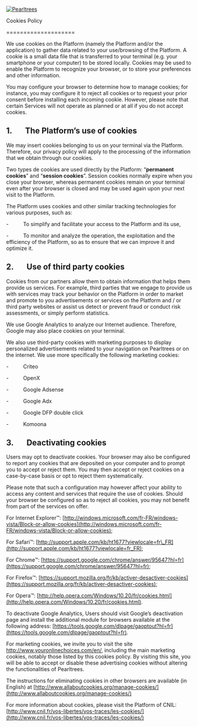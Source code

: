       

[![Pearltrees](http://cdn2.pearltrees.com/images/html/blueLogo.png?20240926-09h41-48964 "Pearltrees")](http://cdn2.pearltrees.com/)

Cookies Policy  
  

====================

We use cookies on the Platform (namely the Platform and/or the application) to gather data related to your use/browsing of the Platform. A cookie is a small data file that is transferred to your terminal (e.g. your smartphone or your computer) to be stored locally. Cookies may be used to enable the Platform to recognize your browser, or to store your preferences and other information.

You may configure your browser to determine how to manage cookies; for instance, you may configure it to reject all cookies or to request your prior consent before installing each incoming cookie. However, please note that certain Services will not operate as planned or at all if you do not accept cookies.

1.       The Platform’s use of cookies
--------------------------------------

We may insert cookies belonging to us on your terminal via the Platform. Therefore, our privacy policy will apply to the processing of the information that we obtain through our cookies.

Two types de cookies are used directly by the Platform: “**permanent cookies**” and “**session cookies**”. Session cookies normally expire when you close your browser, whereas permanent cookies remain on your terminal even after your browser is closed and may be used again upon your next visit to the Platform.

The Platform uses cookies and other similar tracking technologies for various purposes, such as:

\-          To simplify and facilitate your access to the Platform and its use,

\-          To monitor and analyze the operation, the exploitation and the efficiency of the Platform, so as to ensure that we can improve it and optimize it.

2.       Use of third party cookies
-----------------------------------

Cookies from our partners allow them to obtain information that helps them provide us services. For example, third parties that we engage to provide us with services may track your behavior on the Platform in order to market and promote to you advertisements or services on the Platform and / or third party websites or assist us detect or prevent fraud or conduct risk assessments, or simply perform statistics.

We use Google Analytics to analyze our Internet audience. Therefore, Google may also place cookies on your terminal.

We also use third-party cookies with marketing purposes to display personalized advertisements related to your navigation on Pearltrees or on the internet. We use more specifically the following marketing cookies:

\-          Criteo

\-          OpenX

\-          Google Adsense

\-          Google Adx

\-          Google DFP double click

\-          Komoona

3.       Deactivating cookies
-----------------------------

Users may opt to deactivate cookies. Your browser may also be configured to report any cookies that are deposited on your computer and to prompt you to accept or reject them. You may then accept or reject cookies on a case-by-case basis or opt to reject them systematically.

Please note that such a configuration may however affect your ability to access any content and services that require the use of cookies. Should your browser be configured so as to reject all cookies, you may not benefit from part of the services on offer.

For Internet Explorer™: [http://windows.microsoft.com/fr-FR/windows-vista/Block-or-allow-cookies](http://windows.microsoft.com/fr-FR/windows-vista/Block-or-allow-cookies);

For Safari™: [http://support.apple.com/kb/ht1677?viewlocale=fr\_FR](http://support.apple.com/kb/ht1677?viewlocale=fr_FR);

For Chrome™: [https://support.google.com/chrome/answer/95647?hl=fr](https://support.google.com/chrome/answer/95647?hl=fr);

For Firefox™: [https://support.mozilla.org/fr/kb/activer-desactiver-cookies](https://support.mozilla.org/fr/kb/activer-desactiver-cookies);

For Opera™: [http://help.opera.com/Windows/10.20/fr/cookies.html](http://help.opera.com/Windows/10.20/fr/cookies.html).

To deactivate Google Analytics, Users should visit Google’s deactivation page and install the additional module for browsers available at the following address: [https://tools.google.com/dlpage/gaoptout?hl=fr](https://tools.google.com/dlpage/gaoptout?hl=fr).

For marketing cookies, we invite you to visit the site http://www.youronlinechoices.com/en/, including the main marketing cookies, notably those listed by this cookies policy. By visiting this site, you will be able to accept or disable these advertising cookies without altering the functionalities of Pearltrees.

The instructions for eliminating cookies in other browsers are available (in English) at [http://www.allaboutcookies.org/manage-cookies/](http://www.allaboutcookies.org/manage-cookies/)

For more information about cookies, please visit the Platform of CNIL: [http://www.cnil.fr/vos-libertes/vos-traces/les-cookies/](http://www.cnil.fr/vos-libertes/vos-traces/les-cookies/)